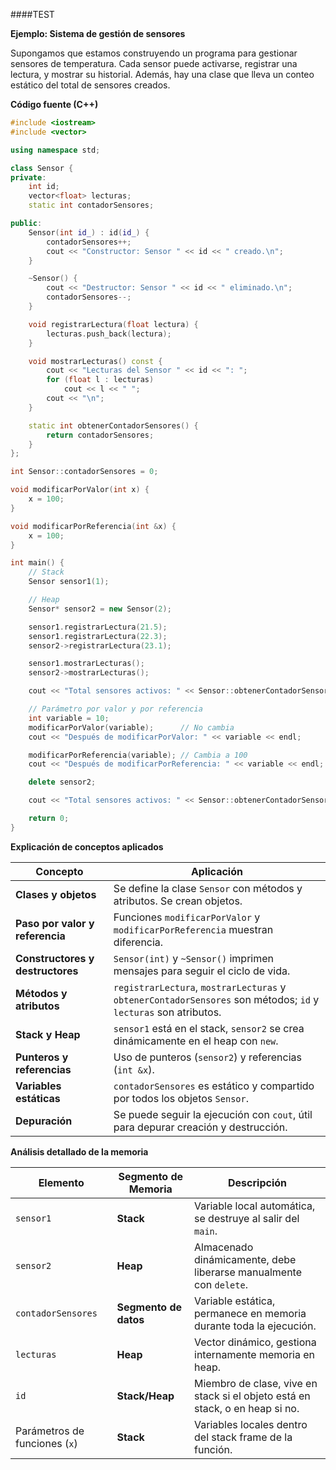 ####TEST


**Ejemplo: Sistema de gestión de sensores**

Supongamos que estamos construyendo un programa para gestionar sensores de temperatura. Cada sensor puede activarse, registrar una lectura, y mostrar su historial. Además, hay una clase que lleva un conteo estático del total de sensores creados.



**Código fuente (C++)**

```cpp
#include <iostream>
#include <vector>

using namespace std;

class Sensor {
private:
    int id;
    vector<float> lecturas;
    static int contadorSensores;

public:
    Sensor(int id_) : id(id_) {
        contadorSensores++;
        cout << "Constructor: Sensor " << id << " creado.\n";
    }

    ~Sensor() {
        cout << "Destructor: Sensor " << id << " eliminado.\n";
        contadorSensores--;
    }

    void registrarLectura(float lectura) {
        lecturas.push_back(lectura);
    }

    void mostrarLecturas() const {
        cout << "Lecturas del Sensor " << id << ": ";
        for (float l : lecturas)
            cout << l << " ";
        cout << "\n";
    }

    static int obtenerContadorSensores() {
        return contadorSensores;
    }
};

int Sensor::contadorSensores = 0;

void modificarPorValor(int x) {
    x = 100;
}

void modificarPorReferencia(int &x) {
    x = 100;
}

int main() {
    // Stack
    Sensor sensor1(1); 

    // Heap
    Sensor* sensor2 = new Sensor(2);

    sensor1.registrarLectura(21.5);
    sensor1.registrarLectura(22.3);
    sensor2->registrarLectura(23.1);

    sensor1.mostrarLecturas();
    sensor2->mostrarLecturas();

    cout << "Total sensores activos: " << Sensor::obtenerContadorSensores() << endl;

    // Parámetro por valor y por referencia
    int variable = 10;
    modificarPorValor(variable);      // No cambia
    cout << "Después de modificarPorValor: " << variable << endl;

    modificarPorReferencia(variable); // Cambia a 100
    cout << "Después de modificarPorReferencia: " << variable << endl;

    delete sensor2;

    cout << "Total sensores activos: " << Sensor::obtenerContadorSensores() << endl;

    return 0;
}
```



**Explicación de conceptos aplicados**

| Concepto                         | Aplicación                                                                 |
|----------------------------------|----------------------------------------------------------------------------|
| **Clases y objetos**             | Se define la clase `Sensor` con métodos y atributos. Se crean objetos.    |
| **Paso por valor y referencia**  | Funciones `modificarPorValor` y `modificarPorReferencia` muestran diferencia. |
| **Constructores y destructores** | `Sensor(int)` y `~Sensor()` imprimen mensajes para seguir el ciclo de vida. |
| **Métodos y atributos**          | `registrarLectura`, `mostrarLecturas` y `obtenerContadorSensores` son métodos; `id` y `lecturas` son atributos. |
| **Stack y Heap**                 | `sensor1` está en el stack, `sensor2` se crea dinámicamente en el heap con `new`. |
| **Punteros y referencias**       | Uso de punteros (`sensor2`) y referencias (`int &x`).                       |
| **Variables estáticas**         | `contadorSensores` es estático y compartido por todos los objetos `Sensor`. |
| **Depuración**                   | Se puede seguir la ejecución con `cout`, útil para depurar creación y destrucción. |



**Análisis detallado de la memoria**

| Elemento                         | Segmento de Memoria      | Descripción                                                                 |
|----------------------------------|---------------------------|------------------------------------------------------------------------------|
| `sensor1`                        | **Stack**                 | Variable local automática, se destruye al salir del `main`.                |
| `sensor2`                        | **Heap**                  | Almacenado dinámicamente, debe liberarse manualmente con `delete`.         |
| `contadorSensores`              | **Segmento de datos**     | Variable estática, permanece en memoria durante toda la ejecución.         |
| `lecturas`                       | **Heap**                  | Vector dinámico, gestiona internamente memoria en heap.                    |
| `id`                             | **Stack/Heap**            | Miembro de clase, vive en stack si el objeto está en stack, o en heap si no. |
| Parámetros de funciones (`x`)    | **Stack**                 | Variables locales dentro del stack frame de la función.                    |


